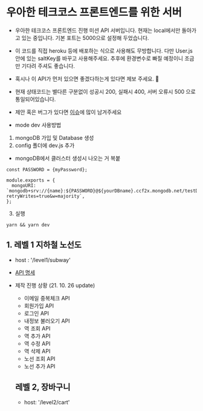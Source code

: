 # 우아한 테크코스 프론트엔드를 위한 서버

- 우아한 테크코스 프론트엔드 진행 미션 API 서버입니다. 현재는 local에서만 돌아가고 있는 중입니다. 기본 포트는 5000으로 설정해 두었습니다.

- 이 코드를 직접 heroku 등에 배포하는 식으로 사용해도 무방합니다. 다만 User.js 안에 있는 saltKey를 바꾸고 사용해주세요. 추후에 환경변수로 빠질 예정이니 조금만 기다려 주셔도 좋습니다.

- 혹시나 이 API가 먼저 있으면 좋겠다하는게 있다면 제보 주세요. 🎃

- 현재 상태코드는 별다른 구분없이 성공시 200, 실패시 400, 서버 오류시 500 으로 통일되어있습니다.

- 제안 혹은 버그가 있다면 [이슈](https://github.com/sunhpark42/woowacourse-server-for-frontend/issues)에 많이 남겨주세요

- mode dev 사용방법

1. mongoDB 가입 및 Database 생성
2. config 폴더에 dev.js 추가

- mongoDB에서 클러스터 생성시 나오는 거 복붙

```
const PASSWORD = {myPassword};

module.exports = {
  mongoURI: `mongodb+srv://{name}:${PASSWORD}@${yourDBname}.ccf2x.mongodb.net/testDB?retryWrites=true&w=majority`,
};
```

3. 실행

```
yarn && yarn dev
```

## 1. 레벨 1 지하철 노선도

- host : '/level1/subway'
- [API 명세](./docs/API_level1_subway.md)
- 제작 진행 상황 (21. 10. 26 update)

  - 이메일 중복체크 API
  - 회원가입 API
  - 로그인 API
  - 내정보 불러오기 API
  - 역 조회 API
  - 역 추가 API
  - 역 수정 API
  - 역 삭제 API
  - 노선 조회 API
  - 노선 추가 API

  ## 레벨 2, 장바구니

  - host: '/level2/cart'
